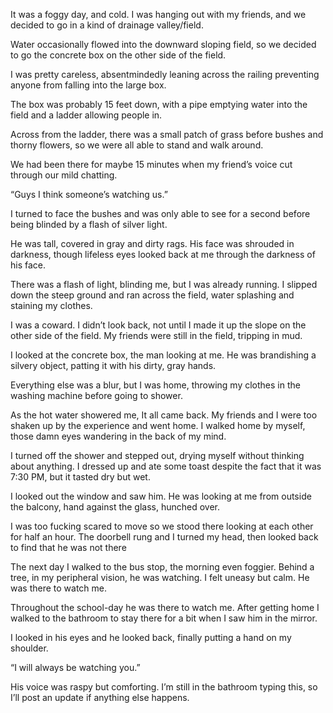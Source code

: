It was a foggy day, and cold. I was hanging out with my friends, and we decided to go in a kind of drainage valley/field.

Water occasionally flowed into the downward sloping field, so we decided to go the concrete box on the other side of the field.

I was pretty careless, absentmindedly leaning across the railing preventing anyone from falling into the large box.

The box was probably 15 feet down, with a pipe emptying water into the field and a ladder allowing people in.

Across from the ladder, there was a small patch of grass before bushes and thorny flowers, so we were all able to stand and walk around.

We had been there for maybe 15 minutes when my friend’s voice cut through our mild chatting.

“Guys I think someone’s watching us.”

I turned to face the bushes and was only able to see for a second before being blinded by a flash of silver light.

He was tall, covered in gray and dirty rags. His face was shrouded in darkness, though lifeless eyes looked back at me through the darkness of his face.

There was a flash of light, blinding me, but I was already running. I slipped down the steep ground and ran across the field, water splashing and staining my clothes.

I was a coward. I didn’t look back, not until I made it up the slope on the other side of the field. My friends were still in the field, tripping in mud.

I looked at the concrete box, the man looking at me. He was brandishing a silvery object, patting it with his dirty, gray hands.

Everything else was a blur, but I was home, throwing my clothes in the washing machine before going to shower.

As the hot water showered me, It all came back. My friends and I were too shaken up by the experience and went home. I walked home by myself, those damn eyes wandering in the back of my mind.

I turned off the shower and stepped out, drying myself without thinking about anything. I dressed up and ate some toast despite the fact that it was 7:30 PM, but it tasted dry but wet.

I looked out the window and saw him. He was looking at me from outside the balcony, hand against the glass, hunched over.

I was too fucking scared to move so we stood there looking at each other for half an hour. The doorbell rung and I turned my head, then looked back to find that he was not there

The next day I walked to the bus stop, the morning even foggier. Behind a tree, in my peripheral vision, he was watching. I felt uneasy but calm. He was there to watch me.

Throughout the school-day he was there to watch me. After getting home I walked to the bathroom to stay there for a bit when I saw him in the mirror.

I looked in his eyes and he looked back, finally putting a hand on my shoulder.

“I will always be watching you.”

His voice was raspy but comforting. I’m still in the bathroom typing this, so I’ll post an update if anything else happens.